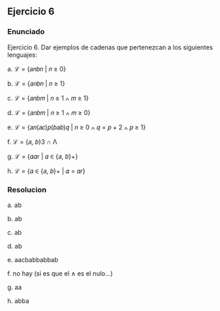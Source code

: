 ## Ejercicio 6 

### Enunciado

Ejercicio 6. Dar ejemplos de cadenas que pertenezcan a los siguientes lenguajes:

a. ℒ = {𝑎𝑛𝑏𝑛 | 𝑛 ≥ 0}

b. ℒ = {𝑎𝑛𝑏𝑛 | 𝑛 ≥ 1}

c. ℒ = {𝑎𝑛𝑏𝑚 | 𝑛 ≥ 1 ∧ 𝑚 ≥ 1}

d. ℒ = {𝑎𝑛𝑏𝑚 | 𝑛 ≥ 1 ∧ 𝑚 ≥ 0}

e. ℒ = {𝑎𝑛(𝑎𝑐)𝑝(𝑏𝑎𝑏)𝑞 | 𝑛 ≥ 0 ∧ 𝑞 = 𝑝 + 2 ∧ 𝑝 ≥ 1}

f. ℒ = {𝑎, 𝑏}3 ∩ Λ

g. ℒ = {𝛼𝛼r | 𝛼 ∈ {𝑎, 𝑏}+}

h. ℒ = {𝛼 ∈ {𝑎, 𝑏}+ | 𝛼 = 𝛼𝑟}

### Resolucion

a. ab

b. ab

c. ab

d. ab

e. aacbabbabbab

f. no hay (si es que el ∧ es el nulo...) 

g. aa

h. abba